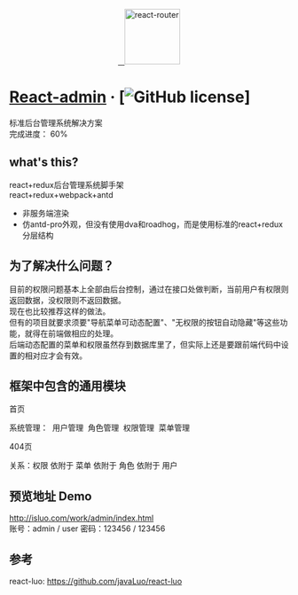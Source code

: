<p align="center">
  <a href="https://github.com/javaLuo/react-admin/">
    <img alt="react-router" src="http://isluo.com/imgs/react-logo.jpg" width="100">
  </a>
</p>

# [React-admin](https://github.com/javaLuo/react-admin/) &middot; [![GitHub license](https://img.shields.io/badge/license-MIT-blue.svg)]

标准后台管理系统解决方案<br/>
完成进度： 60%

## what's this?

react+redux后台管理系统脚手架<br/>
react+redux+webpack+antd
<ul>
 <li>非服务端渲染</li>
 <li>仿antd-pro外观，但没有使用dva和roadhog，而是使用标准的react+redux分层结构</li>
</ul>

## 为了解决什么问题？

目前的权限问题基本上全部由后台控制，通过在接口处做判断，当前用户有权限则返回数据，没权限则不返回数据。<br/>
现在也比较推荐这样的做法。<br/>
但有的项目就要求须要"导航菜单可动态配置"、"无权限的按钮自动隐藏"等这些功能，就得在前端做相应的处理。<br/>
后端动态配置的菜单和权限虽然存到数据库里了，但实际上还是要跟前端代码中设置的相对应才会有效。

## 框架中包含的通用模块

首页

系统管理：
  用户管理
  角色管理
  权限管理
  菜单管理
  
404页

关系：权限 依附于 菜单 依附于 角色 依附于 用户

## 预览地址 Demo

http://isluo.com/work/admin/index.html <br/>
账号：admin / user
密码：123456 / 123456

## 参考
react-luo: https://github.com/javaLuo/react-luo <br/>

